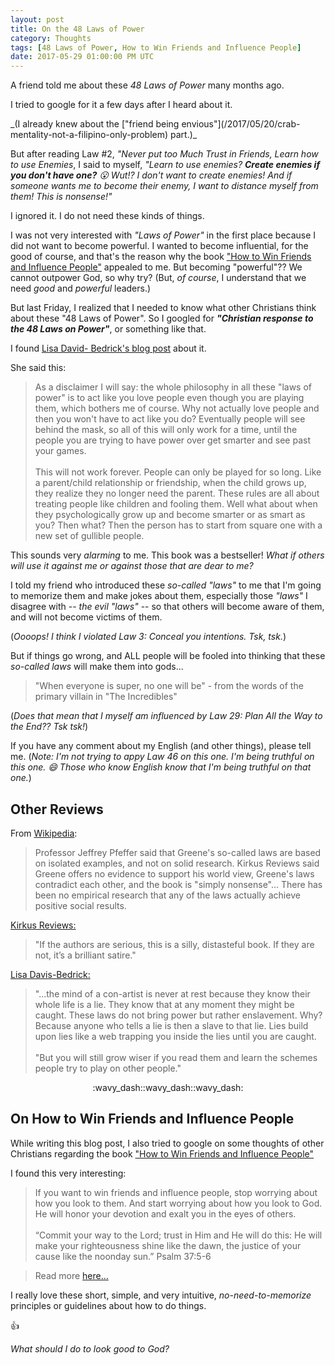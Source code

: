 ```yaml
---
layout: post
title: On the 48 Laws of Power
category: Thoughts
tags: [48 Laws of Power, How to Win Friends and Influence People]
date: 2017-05-29 01:00:00 PM UTC
---
```


<!-- May 29, 2017 09:00:00 PM Philippine Time -->

A friend told me about these _48 Laws of Power_ many months ago.

I tried to google for it a few days after I heard about it.

<span class="message message-compressed float-right">
_(I already knew about the ["friend being envious"](/2017/05/20/crab-mentality-not-a-filipino-only-problem) part.)_
</span>

But after reading Law #2, _"Never put too Much Trust in Friends, Learn how to use Enemies_, I said to myself, _"Learn to use enemies? **Create enemies if you don't have one?** :open_mouth: Wut!? I don't want to create enemies! And if someone wants me to become their enemy, I want to distance myself from them! This is nonsense!"_

<!--more-->

I ignored it. I do not need these kinds of things.

I was not very interested with _"Laws of Power"_ in the first place because I did not want to become powerful. I wanted to become influential, for the good of course, and that's the reason why the book ["How to Win Friends and Influence People"](https://www.bookdepository.com/book/9780091906818?a_aid=jflaga)  appealed to me. But becoming "powerful"?? We cannot outpower God, so why try? (But, _of course_, I understand that we need _good_ and _powerful_ leaders.)

But last Friday, I realized that I needed to know what other Christians think about these "48 Laws of Power". So I googled for _**"Christian response to the 48 Laws on Power"**_, or something like that.

I found ​​​​​​​​​​​​​​​​​​​​​​​​​​​​​​​​​​​​​​​​​​​​​​​​​​​​​​​[Lisa David- Bedrick's blog post](http://orangecountyangel.blogspot.com/2013/05/48-laws-of-power.html) about it.

She said this:

> As a disclaimer I will say: the whole philosophy in all these "laws of power" is to act like you love people even though you are playing them, which bothers me of course. Why not actually love people and then you won't have to act like you do? Eventually people will see behind the mask, so all of this will only work for a time, until the people you are trying to have power over get smarter and see past your games. 
<br /><br />
> This will not work forever. People can only be played for so long. Like a parent/child relationship or friendship, when the child grows up, they realize they no longer need the parent. These rules are all about treating people like children and fooling them. Well what about when they psychologically grow up and become smarter or as smart as you? Then what? Then the person has to start from square one with a new set of gullible people. 

<!--<small>(I have to learn how to love people again.)</small>-->

This sounds very _alarming_ to me. This book was a bestseller! _What if others will use it against me or against those that are dear to me?_

I told my friend who introduced these _so-called "laws"_ to me that I'm going to memorize them and make jokes about them, especially those _"laws"_ I disagree with -- _the evil "laws"_ -- so that others will become aware of them, and will not become victims of them.

(_Oooops! I think I violated Law 3: Conceal you intentions. Tsk, tsk._)

But if things go wrong, and ALL people will be fooled into thinking that these _so-called laws_ will make them into gods...


> "When everyone is super, no one will be" - from the words of the primary villain in "The Incredibles"


(_Does that mean that I myself am influenced by Law 29: Plan All the Way to the End?? Tsk tsk!_)


If you have any comment about my English (and other things), please tell me. (_Note: I'm not trying to appy Law 46 on this one. I'm being truthful on this one. :smile: Those who know English know that I'm being truthful on that one._)

<!--
Nag-start na ko!

[Insert here link to facebook post]
-->


## Other Reviews

From [Wikipedia](https://en.wikipedia.org/wiki/The_48_Laws_of_Power):

> Professor Jeffrey Pfeffer said that Greene's so-called laws are based on isolated examples, and not on solid research. Kirkus Reviews said Greene offers no evidence to support his world view, Greene's laws contradict each other, and the book is "simply nonsense"... There has been no empirical research that any of the laws actually achieve positive social results.

[Kirkus Reviews:](https://www.kirkusreviews.com/book-reviews/robert-greene/the-48-laws-of-power/)

> "If the authors are serious, this is a silly, distasteful book. If they are not, it’s a brilliant satire."

[Lisa Davis-Bedrick: ](http://orangecountyangel.blogspot.com/2013/05/48-laws-of-power.html)

> "...the mind of a con-artist is never at rest because they know their whole life is a lie. They know that at any moment they might be caught. These laws do not bring power but rather enslavement. Why? Because anyone who tells a lie is then a slave to that lie. Lies build upon lies like a web trapping you inside the lies until you are caught.
<br /><br />
> "But you will still grow wiser if you read them and learn the schemes people try to play on other people."



<center>:wavy_dash::wavy_dash::wavy_dash:</center>


## On How to Win Friends and Influence People

While writing this blog post, I also tried to google on some thoughts of other Christians regarding the book ["How to Win Friends and Influence People"](https://www.bookdepository.com/book/9780091906818?a_aid=jflaga)

I found this very interesting:

> If you want to win friends and influence people, stop worrying about how you look to them. And start worrying about how you look to God. He will honor your devotion and exalt you in the eyes of others.
<br /><br />
> “Commit your way to the Lord; trust in Him and He will do this: He will make your righteousness shine like the dawn, the justice of your cause like the noonday sun.” Psalm 37:5-6
	
> Read more [here...](http://www.christianpost.com/news/how-to-win-friends-and-influence-people-11297/#h6Zkqvs6HTaYQHGv.99)


I really love these short, simple, and very intuitive, _no-need-to-memorize_ principles or guidelines about how to do things.

:+1:

_What should I do to look good to God?_
